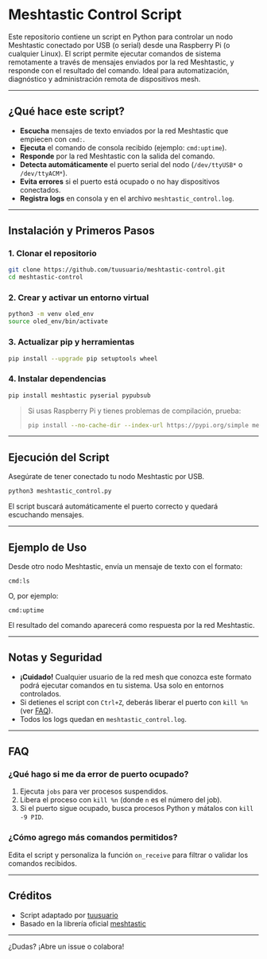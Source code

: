 # Meshtastic Control Script

Este repositorio contiene un script en Python para controlar un nodo Meshtastic conectado por USB (o serial) desde una Raspberry Pi (o cualquier Linux). El script permite ejecutar comandos de sistema remotamente a través de mensajes enviados por la red Meshtastic, y responde con el resultado del comando. Ideal para automatización, diagnóstico y administración remota de dispositivos mesh.

---

## ¿Qué hace este script?

- **Escucha** mensajes de texto enviados por la red Meshtastic que empiecen con `cmd:`.
- **Ejecuta** el comando de consola recibido (ejemplo: `cmd:uptime`).
- **Responde** por la red Meshtastic con la salida del comando.
- **Detecta automáticamente** el puerto serial del nodo (`/dev/ttyUSB*` o `/dev/ttyACM*`).
- **Evita errores** si el puerto está ocupado o no hay dispositivos conectados.
- **Registra logs** en consola y en el archivo `meshtastic_control.log`.

---

## Instalación y Primeros Pasos

### 1. Clonar el repositorio

```bash
git clone https://github.com/tuusuario/meshtastic-control.git
cd meshtastic-control
```

### 2. Crear y activar un entorno virtual

```bash
python3 -m venv oled_env
source oled_env/bin/activate
```

### 3. Actualizar pip y herramientas

```bash
pip install --upgrade pip setuptools wheel
```

### 4. Instalar dependencias

```bash
pip install meshtastic pyserial pypubsub
```

> Si usas Raspberry Pi y tienes problemas de compilación, prueba:
> ```bash
> pip install --no-cache-dir --index-url https://pypi.org/simple meshtastic
> ```

---

## Ejecución del Script

Asegúrate de tener conectado tu nodo Meshtastic por USB.

```bash
python3 meshtastic_control.py
```

El script buscará automáticamente el puerto correcto y quedará escuchando mensajes.

---

## Ejemplo de Uso

Desde otro nodo Meshtastic, envía un mensaje de texto con el formato:

```
cmd:ls
```
O, por ejemplo:
```
cmd:uptime
```

El resultado del comando aparecerá como respuesta por la red Meshtastic.

---

## Notas y Seguridad

- **¡Cuidado!** Cualquier usuario de la red mesh que conozca este formato podrá ejecutar comandos en tu sistema. Usa solo en entornos controlados.
- Si detienes el script con `Ctrl+Z`, deberás liberar el puerto con `kill %n` (ver [FAQ](#faq)).
- Todos los logs quedan en `meshtastic_control.log`.

---

## FAQ

### ¿Qué hago si me da error de puerto ocupado?
1. Ejecuta `jobs` para ver procesos suspendidos.
2. Libera el proceso con `kill %n` (donde `n` es el número del job).
3. Si el puerto sigue ocupado, busca procesos Python y mátalos con `kill -9 PID`.

### ¿Cómo agrego más comandos permitidos?
Edita el script y personaliza la función `on_receive` para filtrar o validar los comandos recibidos.

---

## Créditos

- Script adaptado por [tuusuario](https://github.com/tuusuario)
- Basado en la librería oficial [meshtastic](https://pypi.org/project/meshtastic/)

---

¿Dudas? ¡Abre un issue o colabora!
